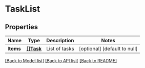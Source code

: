# TaskList

## Properties
Name | Type | Description | Notes
------------ | ------------- | ------------- | -------------
**Items** | [**[]Task**](Task.md) | List of tasks | [optional] [default to null]

[[Back to Model list]](../README.md#documentation-for-models) [[Back to API list]](../README.md#documentation-for-api-endpoints) [[Back to README]](../README.md)


